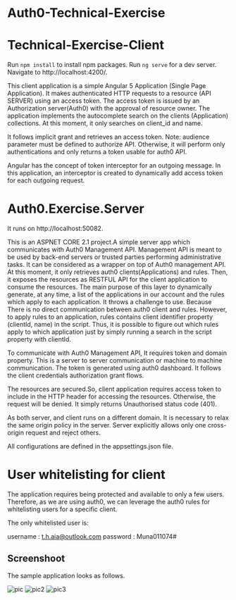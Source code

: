 # Auth0-Technical-Exercise

# Technical-Exercise-Client
Run ```npm install``` to install npm packages. Run ```ng serve``` for a dev server. Navigate to http://localhost:4200/. 

This client application is a simple Angular 5 Application (Single Page Application). It makes authenticated HTTP requests to a resource (API SERVER) using an access token. The access token is issued by an Authorization server(Auth0) with the approval of resource owner. The application implements the autocomplete search on the clients (Application) collections. At this moment, it only searches on client_id and name. 


 It follows implicit grant and retrieves an access token. 
Note: audience parameter must be defined to authorize API. Otherwise, it will perform only authentications and only returns a token usable for auth0 API.

Angular has the concept of token interceptor for an outgoing message. In this application, an interceptor is created to dynamically add access token for each outgoing request.

# Auth0.Exercise.Server
It runs on http://localhost:50082.

This is an ASPNET CORE 2.1 project.A simple server app which communicates with Auth0 Management API. Management API is meant to be used by back-end servers or trusted parties performing administrative tasks. It can be considered as a wrapper on top of Auth0 management API. At this moment, it only retrieves auth0 clients(Applications) and rules. Then, it exposes the resources as RESTFUL API for the client application to consume the resources. 
The main purpose of this layer to dynamically generate, at any time, a list of the applications in our account and the rules which apply to each application. It throws a challenge to use. Because There is no direct communication between auth0 client and rules. However, to apply rules to an application, rules contains client identifier property (clientId, name) in the script. Thus, it is possible to figure out which rules apply to which application just by simply running a search in the script property with clientId. 

To communicate with Auth0 Management API, It requires token and domain property. This is a server to server communication or machine to machine communication. The token is generated using auth0 dashboard. It follows the client credentials authorization grant flows.

The resources are secured.So, client application requires access token to include in the HTTP header for accessing the resources. Otherwise, the request will be denied. It simply returns Unauthorised status code (401).

As both server, and client runs on a different domain. It is necessary to relax the same origin policy in the server. Server explicitly allows  only one cross-origin request and reject others.

All configurations are defined in the appsettings.json file.  
# User whitelisting for client

The application requires being protected and available to only a few users. Therefore, as we are using auth0, we can leverage the auth0 rules for whitelisting users for a specific client. 

The only whitelisted user is:

username : t.h.aia@outlook.com
password : Muna011074#

## Screenshoot
The sample application looks as follows.

![pic](https://user-images.githubusercontent.com/38843176/39411655-39e9961e-4c06-11e8-8085-0705c6f55d10.JPG)
![pic2](https://user-images.githubusercontent.com/38843176/39411680-b1db1aee-4c06-11e8-8343-fc98bd0bb0b7.JPG)
![pic3](https://user-images.githubusercontent.com/38843176/39411721-da58b606-4c07-11e8-812b-220cd585a2a0.JPG)
